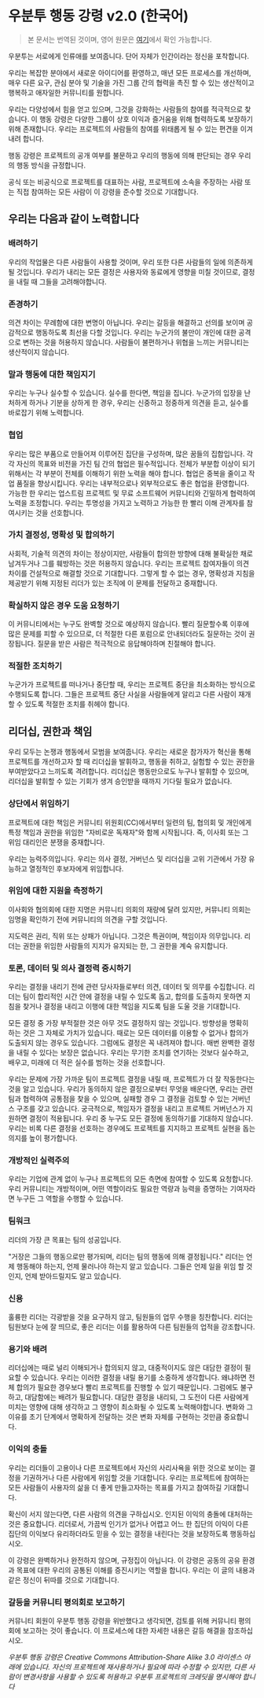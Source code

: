 # 우분투 행동 강령 v2.0 (한국어)

> 본 문서는 번역된 것이며, 영어 원문은 [여기](https://ubuntu.com/community/ethos/code-of-conduct)에서 확인 가능합니다.

우분투는 서로에게 인류애를 보여줍니다. 단어 자체가 인간이라는 정신을 포착합니다.

우리는 복잡한 분야에서 새로운 아이디어를 환영하고, 매년 모든 프로세스를 개선하며, 매우 다른 요구, 관심 분야 및 기술을 가진 그룹 간의 협력을 촉진 할 수 있는 생산적이고 행복하고 애자일한 커뮤니티를 원합니다.

우리는 다양성에서 힘을 얻고 있으며, 그것을 강화하는 사람들의 참여를 적극적으로 찾습니다. 이 행동 강령은 다양한 그룹이 상호 이익과 즐거움을 위해 협력하도록 보장하기 위해 존재합니다. 우리는 프로젝트의 사람들의 참여를 위태롭게 될 수 있는 편견을 이겨내려 합니다.

행동 강령은 프로젝트의 공개 여부를 불문하고 우리의 행동에 의해 판단되는 경우 우리의 행동 방식을 규정합니다.

공식 또는 비공식으로 프로젝트를 대표하는 사람, 프로젝트에 소속을 주장하는 사람 또는 직접 참여하는 모든 사람이 이 강령을 준수할 것으로 기대합니다.

## 우리는 다음과 같이 노력합니다
### 배려하기
우리의 작업물은 다른 사람들이 사용할 것이며, 우리 또한 다른 사람들의 일에 의존하게 될 것입니다. 우리가 내리는 모든 결정은 사용자와 동료에게 영향을 미칠 것이므로, 결정을 내릴 때 그들을 고려해야합니다.

### 존경하기
의견 차이는 무례함에 대한 변명이 아닙니다. 우리는 갈등을 해결하고 선의를 보이며 공감적으로 행동하도록 최선을 다할 것입니다. 우리는 누군가의 불만이 개인에 대한 공격으로 변하는 것을 허용하지 않습니다. 사람들이 불편하거나 위협을 느끼는 커뮤니티는 생산적이지 않습니다.

### 말과 행동에 대한 책임지기
우리는 누구나 실수할 수 있습니다. 실수를 한다면, 책임을 집니다. 누군가의 입장을 난처하게 하거나 기분을 상하게 한 경우, 우리는 신중하고 정중하게 의견을 듣고, 실수를 바로잡기 위해 노력합니다.

### 협업
우리는 많은 부품으로 만들어져 이루어진 집단을 구성하며, 많은 꿈들의 집합입니다. 각각 자신의 목표와 비전을 가진 팀 간의 협업은 필수적입니다. 전체가 부분합 이상이 되기 위해서는 각 부분이 전체를 이해하기 위한 노력을 해야 합니다. 협업은 중복을 줄이고 작업 품질을 향상시킵니다. 우리는 내부적으로나 외부적으로도 좋은 협업을 환영합니다. 가능한 한 우리는 업스트림 프로젝트 및 무료 소프트웨어 커뮤니티와 긴밀하게 협력하여 노력을 조정합니다.  우리는 투명성을 가지고 노력하고 가능한 한 빨리 이해 관계자를 참여시키는 것을 선호합니다.

### 가치 결정성, 명확성 및 합의하기
사회적, 기술적 의견의 차이는 정상이지만, 사람들이 합의한 방향에 대해 불확실한 채로 남겨두거나 그를 훼방하는 것은 허용하지 않습니다. 우리는 프로젝트 참여자들이 의견 차이를 건설적으로 해결할 것으로 기대합니다. 그렇게 할 수 없는 경우, 명확성과 지침을 제공받기 위해 지정된 리더가 있는 조직에 이 문제를 전달하고 중재합니다.

### 확실하지 않은 경우 도움 요청하기
이 커뮤니티에서는 누구도 완벽할 것으로 예상하지 않습니다. 빨리 질문할수록 이후에 많은 문제를 피할 수 있으므로, 더 적절한 다른 포럼으로 안내되더라도 질문하는 것이 권장됩니다. 질문을 받은 사람은 적극적으로 응답해야하며 친절해야 합니다.

### 적절한 조치하기
누군가가 프로젝트를 떠나거나 중단할 때, 우리는 프로젝트 중단을 최소화하는 방식으로 수행되도록 합니다. 그들은 프로젝트 중단 사실을 사람들에게 알리고 다른 사람이 재개할 수 있도록 적절한 조치를 취헤야 합니다.

## 리더십, 권한과 책임
우리 모두는 논쟁과 행동에서 모범을 보여줍니다. 우리는 새로운 참가자가 혁신을 통해 프로젝트를 개선하고자 할 때 리더십을 발휘하고, 행동을 취하고, 실험할 수 있는 권한을 부여받았다고 느끼도록 격려합니다. 리더십은 행동만으로도 누구나 발휘할 수 있으며, 리더십을 발휘할 수 있는 기회가 생겨 승인받을 때까지 기다릴 필요가 없습니다.

### 상단에서 위임하기
프로젝트에 대한 책임은 커뮤니티 위원회(CC)에서부터 일련의 팀, 협의회 및 개인에게 특정 책임과 권한을 위임한 "자비로운 독재자"와 함께 시작됩니다. 즉, 이사회 또는 그 위임 대리인은 분쟁을 중재합니다.

우리는 능력주의입니다. 우리는 의사 결정, 거버넌스 및 리더십을 고위 기관에서 가장 유능하고 열정적인 후보자에게 위임합니다.


### 위임에 대한 지원을 측정하기
이사회와 협의회에 대한 지명은 커뮤니티 의회의 재량에 달려 있지만, 커뮤니티 의회는 임명을 확인하기 전에 커뮤니티의 의견을 구할 것입니다.

지도력은 권리, 직위 또는 상패가 아닙니다. 그것은 특권이며, 책임이자 의무입니다. 리더는 권한을 위임한 사람들의 지지가 유지되는 한, 그 권한을 계숙 유지합니다.

### 토론, 데이터 및 의사 결정력 중시하기
우리는 결정을 내리기 전에 관련 당사자들로부터 의견, 데이터 및 의무를 수집합니다. 리더는 팀이 합리적인 시간 안에 결정을 내릴 수 있도록 돕고, 합의를 도출하지 못하면 지침을 찾거나 결정을 내리고 이행에 대한 책임을 지도록 팀을 도울 것을 기대합니다.

모든 결정 중 가장 부적절한 것은 아무 것도 결정하지 않는 것입니다. 방향성을 명확히 하는 것은 그 자체로 가치가 있습니다. 때로는 모든 데이터를 이용할 수 없거나 합의가 도출되지 않는 경우도 있습니다. 그럼에도 결정은 꼭 내려져야 합니다. 매번 완벽한 결정을 내릴 수 있다는 보장은 없습니다. 우리는 무기한 조치를 연기하는 것보다 실수하고, 배우고, 미래에 더 적은 실수를 범하는 것을 선호합니다.

우리는 문제에 가장 가까운 팀이 프로젝트 결정을 내릴 때, 프로젝트가 더 잘 작동한다는 것을 알고 있습니다. 우리가 동의하지 않은 결정으로부터 무엇을 배운다면, 우리는 관련 팀과 협력하여 공통점을 찾을 수 있으며, 실패할 경우 그 결정을 검토할 수 있는 거버넌스 구조를 갖고 있습니다. 궁극적으로, 책임자가 결정을 내리고 프로젝트 거버넌스가 지원하면 결정이 적용됩니다. 우리 중 누구도 모든 결정에 동의하기를 기대하지 않습니다. 우리는 비록 다른 결정을 선호하는 경우에도 프로젝트를 지지하고 프로젝트 실현을 돕는 의지를 높이 평가합니다.

### 개방적인 실력주의
우리는 기업에 관계 없이 누구나 프로젝트의 모든 측면에 참여할 수 있도록 요청합니다. 우리 커뮤니티는 개방적이며, 어떤 역할이라도 필요한 역량과 능력을 증명하는 기여자라면 누구든 그 역할을 수행할 수 있습니다.

### 팀워크
리더의 가장 큰 목표는 팀의 성공입니다.

"거장은 그들의 행동으로만 평가되며, 리더는 팀의 행동에 의해 결정됩니다."
리더는 언제 행동해야 하는지, 언제 물러나야 하는지 알고 있습니다. 그들은 언제 일을 위임 할 것인지, 언제 받아드릴지도 알고 있습니다.

### 신용
훌륭한 리더는 각광받을 것을 요구하지 않고, 팀원들의 업무 수행을 칭찬합니다. 리더는 팀원보다 눈에 잘 띄므로, 좋은 리더는 이를 활용하여 다른 팀원들의 업적을 강조합니다.

### 용기와 배려
리더십에는 때로 널리 이해되거나 합의되지 않고, 대중적이지도 않은 대담한 결정이 필요할 수 있습니다. 우리는 이러한 결정을 내릴 용기를 소중하게 생각합니다. 왜냐하면 전체 합의가 필요한 경우보다 빨리 프로젝트를 진행할 수 있기 때문입니다. 그럼에도 불구하고, 대담함에는 배려가 필요합니다. 대담한 결정을 내리되, 그 도전이 다른 사람에게 미치는 영향에 대해 생각하고 그 영향이 최소화될 수 있도록 노력해야합니다. 변화와 그 이유를 초기 단계에서 명확하게 전달하는 것은 변화 자체를 구현하는 것만큼 중요합니다.

### 이익의 충돌
우리는 리더들이 고용이나 다른 프로젝트에서 자신의 사리사욕을 위한 것으로 보이는 결정을 기권하거나 다른 사람에게 위임할 것을 기대합니다. 우리는 프로젝트에 참여하는 모든 사람들이 사용자의 삶을 더 좋게 만들고자하는 목표를 가지고 참여하길 기대합니다.

확신이 서지 않는다면, 다른 사람의 의견을 구하십시오. 인지된 이익의 충돌에 대처하는 것은 중요합니다. 리더로서, 가끔씩 인기가 없거나 어렵고 어느 한 집단의 이익이 다른 집단의 이익보다 유리하더라도 믿을 수 있는 결정을 내린다는 것을 보장하도록 행동하십시오.

이 강령은 완벽하거나 완전하지 않으며, 규정집이 아닙니다. 이 강령은 공동의 공유 환경과 목표에 대한 우리의 공통된 이해를 증진시키는 역할을 합니다. 우리는 이 글의 내용과 같은 정신이 뒤따를 것으로 기대합니다.

### 갈등을 커뮤니티 평의회로 보고하기
커뮤니티 회원이 우분투 행동 강령을 위반했다고 생각되면, 검토를 위해 커뮤니티 평의회에 보고하는 것이 좋습니다. 이 프로세스에 대한 자세한 내용은 갈등 해결을 참조하십시오.

_우분투 행동 강령은 Creative Commons Attribution-Share Alike 3.0 라이센스 아래에 있습니다. 자신의 프로젝트에 재사용하거나 필요에 따라 수정할 수 있지만, 다른 사람이 변경사항을 사용할 수 있도록 허용하고 우분투 프로젝트의 크레딧을 명시해야 합니다_